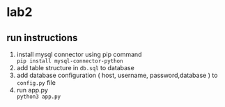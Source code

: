# lab2

## run instructions
<ol>
<li>install mysql connector using pip command</li>
<code>pip install mysql-connector-python</code>

<li>add table structure in <code>db.sql</code> to database</li>

<li>add database configuration ( host, username, password,database ) to <code>config.py</code> file</li>

<li>run app.py</li>
<code>python3 app.py</code>

</ol>
